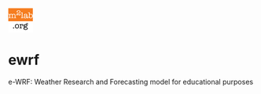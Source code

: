 <img src="https://github.com/M2LabOrg/MISC/blob/8d099e146d84b9d011358030888c5b069b1e8c54/Logo_M2Lab.png" align="center" height="50">

# ewrf
e-WRF: Weather Research and Forecasting model for educational purposes

# 
